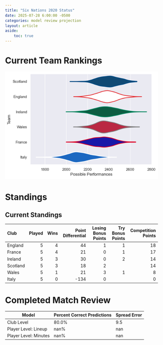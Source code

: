 ```yaml
---  
title: "Six Nations 2020 Status"  
date: 2025-07-28 6:00:00 -0500  
categories: model review projection  
layout: article  
aside:  
    toc: true  
---
```

# Current Team Rankings


![Club Rankings](plots/rankings_Six_Nations_2020.png)
# Standings

## Current Standings


| Club     |   Played |   Wins |   Point Differential |   Losing Bonus Points |   Try Bonus Points |   Competition Points |
|:---------|---------:|-------:|---------------------:|----------------------:|-------------------:|---------------------:|
| England  |        5 |      4 |                   44 |                     1 |                  1 |                   18 |
| France   |        5 |      4 |                   21 |                     0 |                  1 |                   17 |
| Ireland  |        5 |      3 |                   30 |                     0 |                  2 |                   14 |
| Scotland |        5 |      3 |                   18 |                     2 |                    |                   14 |
| Wales    |        5 |      1 |                   21 |                     3 |                  1 |                    8 |
| Italy    |        5 |      0 |                 -134 |                     0 |                    |                    0 |



# Completed Match Review


| Model | Percent Correct Predictions | Spread Error |
| ------ | ------ | ------ |
| Club Level | 80.0% | 9.5 |
| Player Level: Lineup | nan% | nan |
| Player Level: Minutes | nan% | nan |

